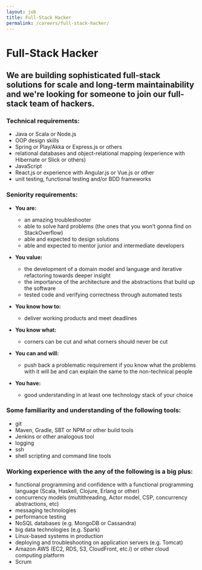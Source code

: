 ```yaml
---
layout: job
title: Full-Stack Hacker
permalink: /careers/full-stack-hacker/
---
```


# Full-Stack Hacker

## We are building sophisticated full-stack solutions for scale and long-term maintainability and we're looking for someone to join our full-stack team of hackers.

### Technical requirements:

* Java or Scala or Node.js
* OOP design skills
* Spring or Play/Akka or Express.js or others
* relational databases and object-relational mapping (experience with Hibernate or Slick or others)
* JavaScript
* React.js or experience with Angular.js or Vue.js or other
* unit testing, functional testing and/or BDD frameworks

### Seniority requirements:

* **You are:**
  * an amazing troubleshooter
  * able to solve hard problems (the ones that you won’t gonna find on StackOverflow)
  * able and expected to design solutions
  * able and expected to mentor junior and intermediate developers

* **You value:**
  * the development of a domain model and language and iterative refactoring towards deeper insight
  * the importance of the architecture and the abstractions that build up the software
  * tested code and verifying correctness through automated tests

* **You know how to:**
  * deliver working products and meet deadlines

* **You know what:**
  * corners can be cut and what corners should never be cut

* **You can and will:**
  * push back a problematic requirement if you know what the problems with it will be and can explain the same to the non-technical people

* **You have:**
  * good understanding in at least one technology stack of your choice

### Some familiarity and understanding of the following tools:

* git
* Maven, Gradle, SBT or NPM or other build tools
* Jenkins or other analogous tool 
* logging
* ssh
* shell scripting and command line tools

### Working experience with the any of the following is a big plus:

* functional programming and confidence with a functional programming language (Scala, Haskell, Clojure, Erlang or other)
* concurrency models (multithreading, Actor model, CSP, concurrency abstractions, etc)
* messaging technologies
* performance testing
* NoSQL databases (e.g. MongoDB or Cassandra)
* big data technologies (e.g. Spark)
* Linux-based systems in production
* deploying and troubleshooting on application servers (e.g. Tomcat)
* Amazon AWS (EC2, RDS, S3, CloudFront, etc.i) or other cloud computing platform
* Scrum
